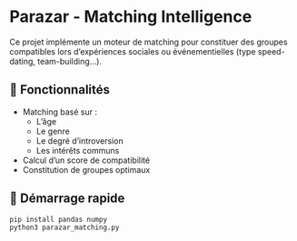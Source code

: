 # Parazar - Matching Intelligence

Ce projet implémente un moteur de matching pour constituer des groupes compatibles lors d’expériences sociales ou événementielles (type speed-dating, team-building…).

## 🔧 Fonctionnalités

- Matching basé sur :
  - L’âge
  - Le genre
  - Le degré d’introversion
  - Les intérêts communs
- Calcul d’un score de compatibilité
- Constitution de groupes optimaux

## 🚀 Démarrage rapide

```bash
pip install pandas numpy
python3 parazar_matching.py

